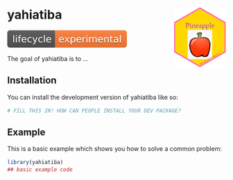 
# yahiatiba <a href="https://tibaredha.com"><img src="man/figures/logo.png" align="right" height="138" alt="yahiatiba website" /></a>




<!-- badges: start -->

<a href="https://lifecycle.r-lib.org/articles/stages.html#experimental">
<img src=".//man//figures//lifecycle-experimental.svg" ></img></a>


<!-- badges: end -->

The goal of yahiatiba is to ...

## Installation

You can install the development version of yahiatiba like so:

``` r
# FILL THIS IN! HOW CAN PEOPLE INSTALL YOUR DEV PACKAGE?
```

## Example

This is a basic example which shows you how to solve a common problem:

``` r
library(yahiatiba)
## basic example code
```

